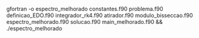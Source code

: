 gfortran -o espectro_melhorado constantes.f90 problema.f90 definicao_EDO.f90 integrador_rk4.f90 atirador.f90 modulo_bisseccao.f90 espectro_melhorado.f90 solucao.f90 main_melhorado.f90 && ./espectro_melhorado
